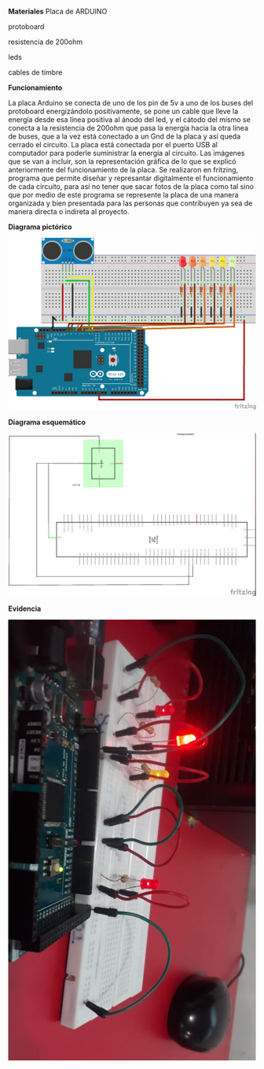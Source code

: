 **Materiales**
Placa de ARDUINO

protoboard

resistencia de 200ohm

leds

cables de timbre


**Funcionamiento**

La placa Arduino se conecta de uno de los pin de 5v a uno de los buses del protoboard energizándolo positivamente, se pone un cable que lleve la energía desde esa línea positiva al ánodo del led, y el cátodo del mismo se conecta a la resistencia de 200ohm que pasa la energía hacia la otra línea de buses, que a la vez está conectado a un Gnd de la placa y así queda cerrado el circuito. La placa está conectada por el puerto USB al computador para poderle suministrar la energía al circuito. Las imágenes que se van a incluir, son la representación gráfica de lo que se explicó anteriormente del funcionamiento de la placa. Se realizaron en fritzing, programa que permite diseñar y represantar digitalmente el funcionamiento de cada circuito, para así no tener que sacar fotos de la placa como tal sino que por medio de este programa se represente la placa de una manera organizada y bien presentada para las personas que contribuyen ya sea de manera directa o indireta al proyecto.

**Diagrama pictórico**


![2](https://github.com/dianapuerto/proyecto-1/blob/master/imagenes/proyecto.2.jpg)

**Diagrama esquemático**


![3](https://github.com/dianapuerto/proyecto-1/blob/master/imagenes/elianol.2.jpg)

**Evidencia**


![1](https://github.com/dianapuerto/proyecto-1/blob/master/imagenes/6fb3cd5c-6b18-4bdd-9daf-57725625209f.jpg)
